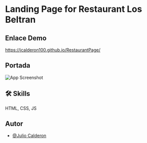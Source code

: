 # Landing Page for Restaurant Los Beltran 

##

## Enlace Demo

https://jcalderon100.github.io/RestaurantPage/


## Portada
![App Screenshot](https://raw.githubusercontent.com/jcalderon100/Portfolio/main/img/PC1.webp)


## 🛠 Skills
HTML, CSS, JS

## Autor

- [@Julio Calderon](https://github.com/jcalderon100)
